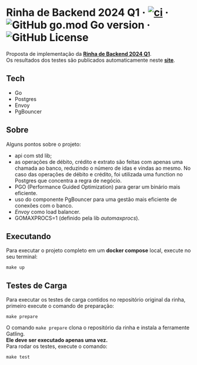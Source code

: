 # Rinha de Backend 2024 Q1 · [![ci](https://github.com/vitorsalgado/rinha-2024-q1/actions/workflows/ci.yml/badge.svg)](https://github.com/vitorsalgado/rinha-2024-q1/actions/workflows/ci.yml) · ![GitHub go.mod Go version](https://img.shields.io/github/go-mod/go-version/vitorsalgado/rinha-2024-q1) · ![GitHub License](https://img.shields.io/github/license/vitorsalgado/rinha-2024-q1)

Proposta de implementação da **[Rinha de Backend 2024 Q1](https://github.com/zanfranceschi/rinha-de-backend-2024-q1)**.  
Os resultados dos testes são publicados automaticamente neste **[site](https://vitorsalgado.github.io/rinha-2024-q1/)**.

## Tech

- Go
- Postgres
- Envoy
- PgBouncer

## Sobre

Alguns pontos sobre o projeto:  

- api com std lib;
- as operações de débito, crédito e extrato são feitas com apenas uma chamada ao banco, reduzindo o número de idas e vindas ao mesmo. No caso das operações de débito e crédito, foi utilizada uma function no Postgres que concentra a regra de negócio.
- PGO (Performance Guided Optimization) para gerar um binário mais eficiente.
- uso do componente PgBouncer para uma gestão mais eficiente de conexões com o banco.
- _Envoy_ como load balancer.
- GOMAXPROCS=1 (definido pela lib _automaxprocs_).

## Executando

Para executar o projeto completo em um **docker compose** local, execute no seu terminal:
```
make up
```

## Testes de Carga

Para executar os testes de carga contidos no repositório original da rinha, 
primeiro execute o comando de preparação:
```
make prepare
```

O comando `make prepare` clona o repositório da rinha e instala a ferramente Gatling.  
**Ele deve ser executado apenas uma vez.**  
Para rodar os testes, execute o comando:
```
make test
```
